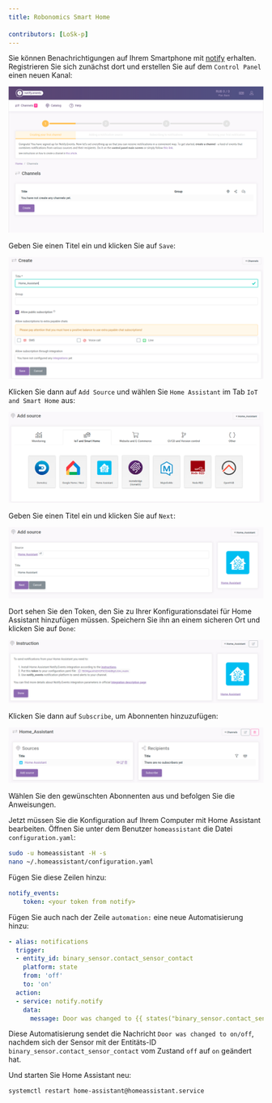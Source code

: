 ```yaml
---
title: Robonomics Smart Home

contributors: [LoSk-p]
---
```


Sie können Benachrichtigungen auf Ihrem Smartphone mit [notify](https://notify.events/) erhalten. Registrieren Sie sich zunächst dort und erstellen Sie auf dem `Control Panel` einen neuen Kanal:

![control_panel](../images/home-assistant/not_control_panel.png)

Geben Sie einen Titel ein und klicken Sie auf `Save`:

![channel](../images/home-assistant/not_create_chanell.png)

Klicken Sie dann auf `Add Source` und wählen Sie `Home Assistant` im Tab `IoT and Smart Home` aus:

![source](../images/home-assistant/not_add_source.png)

Geben Sie einen Titel ein und klicken Sie auf `Next`:

![source_next](../images/home-assistant/not_add_source_next.png)

Dort sehen Sie den Token, den Sie zu Ihrer Konfigurationsdatei für Home Assistant hinzufügen müssen. Speichern Sie ihn an einem sicheren Ort und klicken Sie auf `Done`:

![token](../images/home-assistant/not_token.png)

Klicken Sie dann auf `Subscribe`, um Abonnenten hinzuzufügen:

![subscribe](../images/home-assistant/not_subscribe.png)

Wählen Sie den gewünschten Abonnenten aus und befolgen Sie die Anweisungen.

Jetzt müssen Sie die Konfiguration auf Ihrem Computer mit Home Assistant bearbeiten. Öffnen Sie unter dem Benutzer `homeassistant` die Datei `configuration.yaml`:

```bash
sudo -u homeassistant -H -s
nano ~/.homeassistant/configuration.yaml
```

Fügen Sie diese Zeilen hinzu:

```yaml
notify_events:
    token: <your token from notify>
```
Fügen Sie auch nach der Zeile `automation:` eine neue Automatisierung hinzu:
```yaml
- alias: notifications
  trigger:
  - entity_id: binary_sensor.contact_sensor_contact
    platform: state
    from: 'off'
    to: 'on'
  action:
  - service: notify.notify
    data:
      message: Door was changed to {{ states("binary_sensor.contact_sensor_contact") }}
```
Diese Automatisierung sendet die Nachricht `Door was changed to on/off`, nachdem sich der Sensor mit der Entitäts-ID `binary_sensor.contact_sensor_contact` vom Zustand `off` auf `on` geändert hat.

Und starten Sie Home Assistant neu:
```bash
systemctl restart home-assistant@homeassistant.service
```